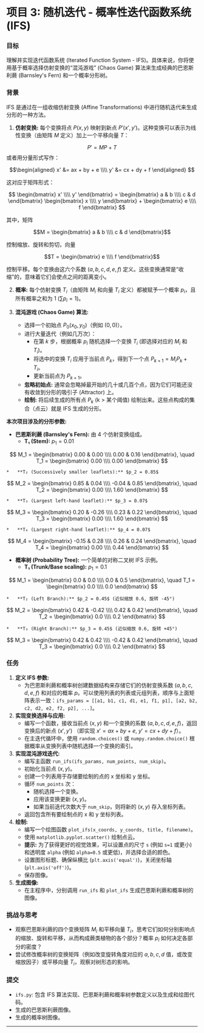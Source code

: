# 项目 3: 随机迭代 - 概率性迭代函数系统 (IFS)

### 目标

理解并实现迭代函数系统 (Iterated Function System - IFS)。具体来说，你将使用基于概率选择仿射变换的“混沌游戏” (Chaos Game) 算法来生成经典的巴恩斯利蕨 (Barnsley's Fern) 和一个概率分形树。

### 背景

IFS 是通过在一组收缩仿射变换 (Affine Transformations) 中进行随机迭代来生成分形的一种方法。

1.  **仿射变换:** 每个变换将点 $P(x,y)$ 映射到新点 $P'(x',y')$。这种变换可以表示为线性变换（由矩阵 $M$ 定义）加上一个平移向量 $T$：

  $$P' = M P + T$$
或者用分量形式写作：

$$\begin{aligned}
    x' &= ax + by + e \\\\
    y' &= cx + dy + f
    \end{aligned}
$$

这对应于矩阵形式：

$$
    \begin{bmatrix} x' \\\\ y' \end{bmatrix} =
    \begin{bmatrix} a & b \\\\ c & d \end{bmatrix}
    \begin{bmatrix} x \\\\ y \end{bmatrix} +
    \begin{bmatrix} e \\\\ f \end{bmatrix}
    $$

其中，矩阵 

$$M = \begin{bmatrix} a & b \\\\ c & d \end{bmatrix}$$

控制缩放、旋转和剪切，向量 

$$T = \begin{bmatrix} e \\\\ f \end{bmatrix}$$ 

控制平移。每个变换由这六个系数 $(a, b, c, d, e, f)$ 定义。这些变换通常是“收缩”的，意味着它们会使点之间的距离变小。

2.  **概率:** 每个仿射变换 $T_i$（由矩阵 $M_i$ 和向量 $T_i$ 定义）都被赋予一个概率 $p_i$，且所有概率之和为 1 ($\sum p_i = 1$)。

3.  **混沌游戏 (Chaos Game) 算法:**
    *   选择一个初始点 $P_0(x_0, y_0)$（例如 $(0,0)$）。
    *   进行大量迭代（例如几万次）：
        *   在第 $k$ 步，根据概率 $p_i$ 随机选择一个变换 $T_i$ (即选择对应的 $M_i$ 和 $T_i$)。
        *   将选中的变换 $T_i$ 应用于当前点 $P_k$，得到下一个点 $P_{k+1} = M_i P_k + T_i$。
        *   更新当前点为 $P_{k+1}$。
    *   **忽略初始点:** 通常会忽略掉最开始的几十或几百个点，因为它们可能还没有收敛到分形的吸引子 (Attractor) 上。
    *   **绘制:** 将后续生成的所有点 $P_k$ (k > 某个阈值) 绘制出来。这些点构成的集合（点云）就是 IFS 生成的分形。

**本次项目涉及的分形参数:**

*   **巴恩斯利蕨 (Barnsley's Fern):** 由 4 个仿射变换组成。
    *   **T₁ (Stem):** $p_1 = 0.01$
        
$$  M_1 = \begin{bmatrix} 0.00 & 0.00 \\\\ 0.00 & 0.16 \end{bmatrix}, \quad
        T_1 = \begin{bmatrix} 0.00 \\\\ 0.00 \end{bmatrix}
$$

    *   **T₂ (Successively smaller leaflets):** $p_2 = 0.85$

$$
        M_2 = \begin{bmatrix} 0.85 & 0.04 \\\\ -0.04 & 0.85 \end{bmatrix}, \quad
        T_2 = \begin{bmatrix} 0.00 \\\\ 1.60 \end{bmatrix}
$$

    *   **T₃ (Largest left-hand leaflet):** $p_3 = 0.07$

$$
        M_3 = \begin{bmatrix} 0.20 & -0.26 \\\\ 0.23 & 0.22 \end{bmatrix}, \quad
        T_3 = \begin{bmatrix} 0.00 \\\\ 1.60 \end{bmatrix}
$$

    *   **T₄ (Largest right-hand leaflet):** $p_4 = 0.07$

$$
        M_4 = \begin{bmatrix} -0.15 & 0.28 \\\\ 0.26 & 0.24 \end{bmatrix}, \quad
        T_4 = \begin{bmatrix} 0.00 \\\\ 0.44 \end{bmatrix}
$$


*   **概率树 (Probability Tree):** 一个简单的对称二叉树 IFS 示例。
    *   **T₁ (Trunk/Base scaling):** $p_1 = 0.1$

$$
        M_1 = \begin{bmatrix} 0.0 & 0.0 \\\\ 0.0 & 0.5 \end{bmatrix}, \quad
        T_1 = \begin{bmatrix} 0.0 \\\\ 0.0 \end{bmatrix}
$$

    *   **T₂ (Left Branch):** $p_2 = 0.45$ (近似缩放 0.6, 旋转 -45°)

$$
        M_2 = \begin{bmatrix} 0.42 & -0.42 \\\\ 0.42 & 0.42 \end{bmatrix}, \quad
        T_2 = \begin{bmatrix} 0.0 \\\\ 0.2 \end{bmatrix}
$$

    *   **T₃ (Right Branch):** $p_3 = 0.45$ (近似缩放 0.6, 旋转 +45°)

$$
        M_3 = \begin{bmatrix} 0.42 & 0.42 \\\\ -0.42 & 0.42 \end{bmatrix}, \quad
        T_3 = \begin{bmatrix} 0.0 \\\\ 0.2 \end{bmatrix}
$$


### 任务

1.  **定义 IFS 参数:**
    *   为巴恩斯利蕨和概率树创建数据结构来存储它们的仿射变换系数 $(a, b, c, d, e, f)$ 和对应的概率 $p$。可以使用列表的列表或元组列表，顺序与上面矩阵表示一致：`ifs_params = [[a1, b1, c1, d1, e1, f1, p1], [a2, b2, c2, d2, e2, f2, p2], ...]`。
2.  **实现变换选择与应用:**
    *   编写一个函数，接收当前点 $(x, y)$ 和一个变换的系数 $(a, b, c, d, e, f)$，返回变换后的新点 $(x', y')$ （即实现 $x' = ax + by + e$, $y' = cx + dy + f$）。
    *   在主迭代循环中，使用 `random.choices()` 或 `numpy.random.choice()` 根据概率从变换列表中随机选择一个变换的索引。
3.  **实现混沌游戏迭代:**
    *   编写主函数 `run_ifs(ifs_params, num_points, num_skip)`。
    *   初始化当前点 $(x, y)$。
    *   创建一个列表用于存储要绘制的点的 x 坐标和 y 坐标。
    *   循环 `num_points` 次：
        *   随机选择一个变换。
        *   应用该变换更新 $(x, y)$。
        *   如果当前迭代次数大于 `num_skip`，则将新的 $(x, y)$ 存入坐标列表。
    *   返回包含所有要绘制点的 x 和 y 坐标列表。
4.  **绘制:**
    *   编写一个绘图函数 `plot_ifs(x_coords, y_coords, title, filename)`。
    *   使用 `matplotlib.pyplot.scatter()` 绘制点云。
    *   **提示:** 为了获得更好的视觉效果，可以设置点的尺寸 `s` (例如 `s=1` 或更小) 和透明度 `alpha` (例如 `alpha=0.5` 或更低)，并选择合适的颜色。
    *   设置图形标题、确保纵横比 (`plt.axis('equal')`)，关闭坐标轴 (`plt.axis('off')`)。
    *   保存图像。
5.  **生成图像:**
    *   在主程序中，分别调用 `run_ifs` 和 `plot_ifs` 生成巴恩斯利蕨和概率树的图像。

### 挑战与思考

*   观察巴恩斯利蕨的四个变换矩阵 $M_i$ 和平移向量 $T_i$，思考它们如何分别影响点的缩放、旋转和平移，从而构成蕨类植物的各个部分？概率 $p_i$ 如何决定各部分的密度？
*   尝试修改概率树的变换矩阵（例如改变旋转角度对应的 $a,b,c,d$ 值，或改变缩放因子）或平移向量 $T_i$，观察对树形态的影响。

### 提交

*   `ifs.py`: 包含 IFS 算法实现、巴恩斯利蕨和概率树参数定义以及生成和绘图代码。
*   生成的巴恩斯利蕨图像。
*   生成的概率树图像。

---